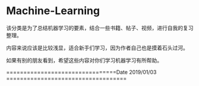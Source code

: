 # Machine-Learning

该分类是为了总结机器学习的要素，结合一些书籍、帖子、视频，进行自我的复习整理。

内容来说应该是比较浅显，适合新手们学习，因为作者自己也是摸着石头过河。

如果有别的朋友看到，希望这些内容对你们学习机器学习有所帮助。

================================Date 2019/01/03 ===================================
